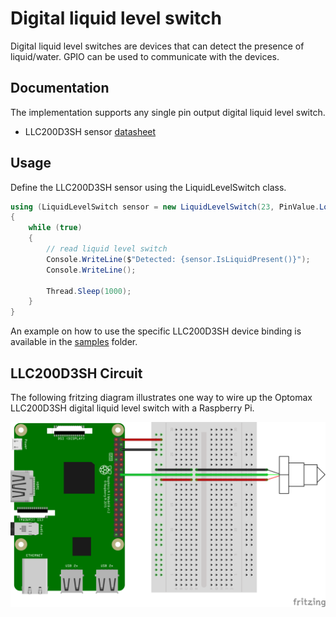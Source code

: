 # Digital liquid level switch

Digital liquid level switches are devices that can detect the presence of liquid/water. GPIO can be used to communicate with the devices.

## Documentation

The implementation supports any single pin output digital liquid level switch.

- LLC200D3SH sensor [datasheet](https://cdn-shop.adafruit.com/product-files/3397/3397_datasheet_actual.pdf)

## Usage

Define the LLC200D3SH sensor using the LiquidLevelSwitch class.

```c#
using (LiquidLevelSwitch sensor = new LiquidLevelSwitch(23, PinValue.Low))
{
    while (true)
    {
        // read liquid level switch
        Console.WriteLine($"Detected: {sensor.IsLiquidPresent()}");
        Console.WriteLine();

        Thread.Sleep(1000);
    }
}
```

An example on how to use the specific LLC200D3SH device binding is available in the [samples](samples) folder.

## LLC200D3SH Circuit

The following fritzing diagram illustrates one way to wire up the Optomax LLC200D3SH digital liquid level switch with a Raspberry Pi.

![Raspberry Pi Breadboard diagram](rpi-llc200d3sh_bb.png)
